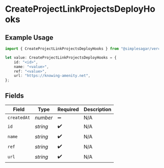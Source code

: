 # CreateProjectLinkProjectsDeployHooks

## Example Usage

```typescript
import { CreateProjectLinkProjectsDeployHooks } from "@simplesagar/vercel/models/createprojectop.js";

let value: CreateProjectLinkProjectsDeployHooks = {
    id: "<id>",
    name: "<value>",
    ref: "<value>",
    url: "https://knowing-amenity.net",
};
```

## Fields

| Field              | Type               | Required           | Description        |
| ------------------ | ------------------ | ------------------ | ------------------ |
| `createdAt`        | *number*           | :heavy_minus_sign: | N/A                |
| `id`               | *string*           | :heavy_check_mark: | N/A                |
| `name`             | *string*           | :heavy_check_mark: | N/A                |
| `ref`              | *string*           | :heavy_check_mark: | N/A                |
| `url`              | *string*           | :heavy_check_mark: | N/A                |